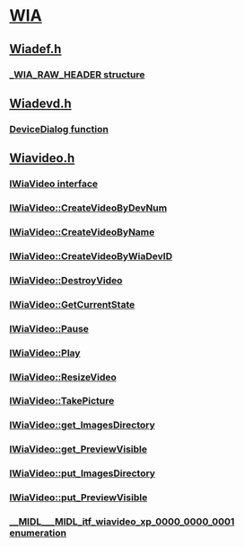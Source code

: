 # [WIA](index.md)
## [Wiadef.h](../wiadef/index.md)
### [_WIA_RAW_HEADER structure](../wiadef/ns-wiadef-_wia_raw_header.md)
## [Wiadevd.h](../wiadevd/index.md)
### [DeviceDialog function](../wiadevd/nf-wiadevd-devicedialog.md)
## [Wiavideo.h](../wiavideo/index.md)
### [IWiaVideo interface](../wiavideo/nn-wiavideo-iwiavideo.md)
### [IWiaVideo::CreateVideoByDevNum](../wiavideo/nf-wiavideo-iwiavideo-createvideobydevnum.md)
### [IWiaVideo::CreateVideoByName](../wiavideo/nf-wiavideo-iwiavideo-createvideobyname.md)
### [IWiaVideo::CreateVideoByWiaDevID](../wiavideo/nf-wiavideo-iwiavideo-createvideobywiadevid.md)
### [IWiaVideo::DestroyVideo](../wiavideo/nf-wiavideo-iwiavideo-destroyvideo.md)
### [IWiaVideo::GetCurrentState](../wiavideo/nf-wiavideo-iwiavideo-getcurrentstate.md)
### [IWiaVideo::Pause](../wiavideo/nf-wiavideo-iwiavideo-pause.md)
### [IWiaVideo::Play](../wiavideo/nf-wiavideo-iwiavideo-play.md)
### [IWiaVideo::ResizeVideo](../wiavideo/nf-wiavideo-iwiavideo-resizevideo.md)
### [IWiaVideo::TakePicture](../wiavideo/nf-wiavideo-iwiavideo-takepicture.md)
### [IWiaVideo::get_ImagesDirectory](../wiavideo/nf-wiavideo-iwiavideo-get_imagesdirectory.md)
### [IWiaVideo::get_PreviewVisible](../wiavideo/nf-wiavideo-iwiavideo-get_previewvisible.md)
### [IWiaVideo::put_ImagesDirectory](../wiavideo/nf-wiavideo-iwiavideo-put_imagesdirectory.md)
### [IWiaVideo::put_PreviewVisible](../wiavideo/nf-wiavideo-iwiavideo-put_previewvisible.md)
### [__MIDL___MIDL_itf_wiavideo_xp_0000_0000_0001 enumeration](../wiavideo/ne-wiavideo-__midl___midl_itf_wiavideo_xp_0000_0000_0001.md)
